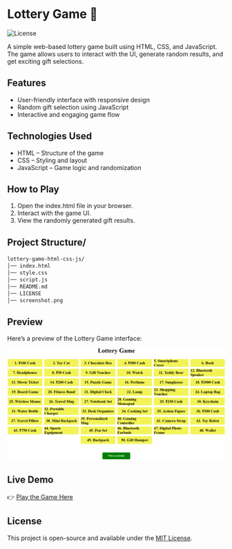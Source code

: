 # Lottery Game 🎲

![License](https://img.shields.io/badge/License-MIT-green.svg)

A simple web-based lottery game built using HTML, CSS, and JavaScript.  
The game allows users to interact with the UI, generate random results, and get exciting gift selections.

## Features

- User-friendly interface with responsive design
- Random gift selection using JavaScript
- Interactive and engaging game flow

## Technologies Used

- HTML – Structure of the game
- CSS – Styling and layout
- JavaScript – Game logic and randomization

## How to Play

1. Open the index.html file in your browser.
2. Interact with the game UI.
3. View the randomly generated gift results.

## Project Structure/

```
lottery-game-html-css-js/
│── index.html
│── style.css
│── script.js
│── README.md
│── LICENSE
│── screenshot.png

```

## Preview

Here’s a preview of the Lottery Game interface:

![Lottery Game Preview](screenshot.png)

## Live Demo

👉 [Play the Game Here](https://karthik-koppera.github.io/lottery-game-html-css-js/)

## License

This project is open-source and available under the [MIT License](LICENSE).
